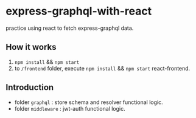 # express-graphql-with-react
practice using react to fetch express-graphql data.

## How it works
1. `npm install` && `npm start`
2. to `/frontend` folder, execute `npm install` && `npm start` react-frontend.

## Introduction
* folder `graphql` : store schema and resolver functional logic.
* folder `middleware` : jwt-auth functional logic.
